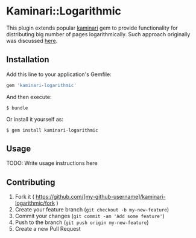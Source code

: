 # Kaminari::Logarithmic

This plugin extends popular [kaminari](https://github.com/amatsuda/kaminari) gem to provide functionality for distributing big number of pages logarithmically. Such approach originally was  discussed [here](http://stackoverflow.com/questions/7835752/how-to-do-page-navigation-for-many-many-pages-logarithmic-page-navigation).

## Installation

Add this line to your application's Gemfile:

```ruby
gem 'kaminari-logarithmic'
```

And then execute:

    $ bundle

Or install it yourself as:

    $ gem install kaminari-logarithmic

## Usage

TODO: Write usage instructions here

## Contributing

1. Fork it ( https://github.com/[my-github-username]/kaminari-logarithmic/fork )
2. Create your feature branch (`git checkout -b my-new-feature`)
3. Commit your changes (`git commit -am 'Add some feature'`)
4. Push to the branch (`git push origin my-new-feature`)
5. Create a new Pull Request
